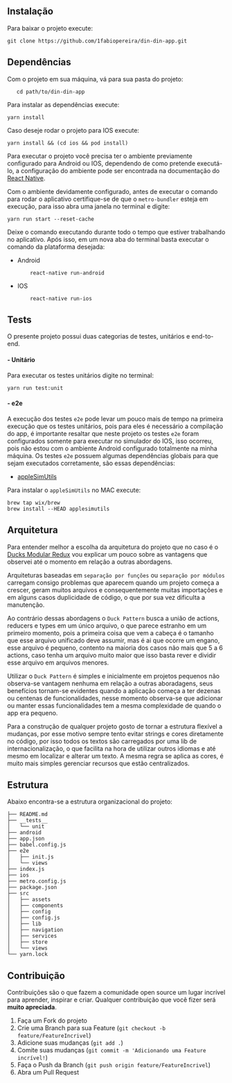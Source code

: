 <!-- Instalação -->
## Instalação
Para baixar o projeto execute:
```
git clone https://github.com/1fabiopereira/din-din-app.git
```

<!-- Dependências -->
## Dependências
Com o projeto em sua máquina, vá para sua pasta do projeto:
 
 ```
    cd path/to/din-din-app
```

Para instalar as dependências execute: 

```
yarn install 
```

Caso deseje rodar o projeto para IOS execute:
```
yarn install && (cd ios && pod install)
```

<!-- Execução -->
Para executar o projeto você precisa ter o ambiente previamente configurado para Android ou IOS, dependendo de como pretende executá-lo, a configuração do ambiente pode ser encontrada na documentação do [React Native](https://reactnative.dev/docs/environment-setup).

Com o ambiente devidamente configurado, antes de executar o comando para rodar o aplicativo certifique-se de que o `metro-bundler` esteja em execução, para isso abra uma janela no terminal e digite:

```
yarn run start --reset-cache 
```

Deixe o comando executando durante todo o tempo que estiver trabalhando no aplicativo. Após isso, 
em um nova aba do terminal basta executar o comando da plataforma desejada:

- Android
    ``` 
        react-native run-android
    ```
  
- IOS
    ```
        react-native run-ios 
    ```

<!-- Tests -->
## Tests
O presente projeto possui duas categorias de testes, unitários e end-to-end.

#### - Unitário
Para executar os testes unitários digite no terminal: 
```
yarn run test:unit
```

#### - e2e
A execução dos testes `e2e` pode levar um pouco mais de tempo na primeira execução que os testes unitários, pois para eles é necessário a compilação do app, é importante resaltar que neste projeto os testes `e2e`
foram configurados somente para executar no simulador do IOS, isso ocorreu, pois não estou com o ambiente Android configurado totalmente na minha máquina.
Os testes `e2e` possuem algumas dependências globais para que sejam executados corretamente, são essas dependências:

- [appleSimUtils](https://github.com/wix/AppleSimulatorUtils)

Para instalar o `appleSimUtils` no MAC execute:

```
brew tap wix/brew
brew install --HEAD applesimutils
```
<!-- Arquitetura -->

## Arquitetura
Para entender melhor a escolha da arquitetura do projeto que no caso é o [Ducks Modular Redux](https://github.com/erikras/ducks-modular-redux) vou explicar um pouco sobre as vantagens que observei até o momento em relação a outras abordagens.

 Arquiteturas baseadas em `separação por funções` ou `separação por módulos` carregam consigo problemas que aparecem quando um projeto começa a crescer, geram muitos arquivos e consequentemente muitas importações e em alguns casos duplicidade de código, o que por sua vez dificulta a manutenção. 
 
 Ao contrário dessas abordagens o `Duck Pattern` busca a união de actions, reducers e types em um único arquivo, o que parece estranho em um primeiro momento, pois a primeira coisa que vem a cabeça é o tamanho que esse arquivo unificado deve assumir,
 mas é ai que ocorre um engano, esse arquivo é pequeno, contento na maioria dos casos não mais que 5 a 6 actions, caso tenha um arquivo muito maior que isso basta rever e dividir esse arquivo em arquivos menores.
 
Utilizar o `Duck Pattern` é simples e inicialmente em projetos pequenos não observa-se vantagem nenhuma
 em relação a outras aboradagens, seus benefícios tornam-se evidentes quando a aplicação começa a ter dezenas ou centenas de funcionalidades, nesse momento observa-se que adicionar ou manter essas funcionalidades tem a mesma complexidade de quando o app era pequeno.
 
Para a construção de qualquer projeto gosto de tornar a estrutura flexível a mudanças, por esse motivo sempre tento evitar strings e cores diretamente no código, por isso todos os textos são carregados por uma lib de internacionalização, o que facilita na hora de utilizar 
outros idiomas e até mesmo em localizar e alterar um texto. A mesma regra se aplica as cores, é muito mais simples gerenciar recursos que estão centralizados.

<!-- Estrutura -->
## Estrutura
Abaixo encontra-se a estrutura organizacional do projeto:

```
├── README.md
├── __tests__
│   └── unit
├── android
├── app.json
├── babel.config.js
├── e2e
│   ├── init.js
│   └── views
├── index.js
├── ios
├── metro.config.js
├── package.json
├── src
│   ├── assets
│   ├── components
│   ├── config
│   ├── config.js
│   ├── lib
│   ├── navigation
│   ├── services
│   ├── store
│   └── views
└── yarn.lock
```

<!-- Contribuição -->
## Contribuição

Contribuições são o que fazem a comunidade open source um lugar incrível para aprender, inspirar e criar. Qualquer contribuição que você fizer será **muito apreciada**.

1. Faça um Fork do projeto
2. Crie uma Branch para sua Feature (`git checkout -b feature/FeatureIncrivel`)
3. Adicione suas mudanças (`git add .`)
4. Comite suas mudanças (`git commit -m 'Adicionando uma Feature incrível!`)
5. Faça o Push da Branch (`git push origin feature/FeatureIncrivel`)
6. Abra um Pull Request
